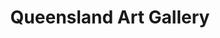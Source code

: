 ---
url: https://www.slq.qld.gov.au/
title: Queensland Art Gallery
category: ["organization"]
literacyLevel: "0"
headline: A gallery hosting contemporary and historical Australian art.
os: [web]
pricing: ["free"]
city: "Brisbane, QLD, AU"
feeds: ["Newsletter"]
dateAdded: 2025-01-25
---